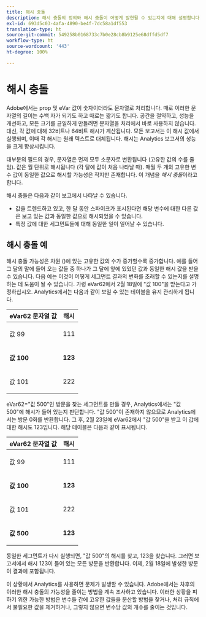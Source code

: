 ```yaml
---
title: 해시 충돌
description: 해시 충돌의 정의와 해시 충돌이 어떻게 발현될 수 있는지에 대해 설명합니다.
exl-id: 693d5c03-4afa-4890-be4f-7dc58a1df553
translation-type: ht
source-git-commit: 549258b0168733c7b0e28cb8b9125e68dffd5df7
workflow-type: ht
source-wordcount: '443'
ht-degree: 100%

---
```


# 해시 충돌

Adobe에서는 prop 및 eVar 값이 숫자이더라도 문자열로 처리합니다. 때로 이러한 문자열의 길이는 수백 자가 되기도 하고 때로는 짧기도 합니다. 공간을 절약하고, 성능을 개선하고, 모든 크기를 균일하게 만들려면 문자열을 처리에서 바로 사용하지 않습니다. 대신, 각 값에 대해 32비트나 64비트 해시가 계산됩니다. 모든 보고서는 이 해시 값에서 실행되며, 이때 각 해시는 원래 텍스트로 대체됩니다. 해시는 Analytics 보고서의 성능을 크게 향상시킵니다.

대부분의 필드의 경우, 문자열은 먼저 모두 소문자로 변환됩니다 (고유한 값의 수를 줄임). 값은 월 단위로 해시됩니다 (각 달에 값이 처음 나타날 때). 매월 두 개의 고유한 변수 값이 동일한 값으로 해시할 가능성은 작지만 존재합니다. 이 개념을 *해시 충돌*&#x200B;이라고 합니다.

해시 충돌은 다음과 같이 보고에서 나타날 수 있습니다. 

* 값을 트렌드하고 있고, 한 달 동안 스파이크가 표시된다면 해당 변수에 대한 다른 값은 보고 있는 값과 동일한 값으로 해시되었을 수 있습니다.
* 특정 값에 대한 세그먼트들에 대해 동일한 일이 일어날 수 있습니다.

## 해시 충돌 예 

해시 충돌 가능성은 차원 ()에 있는 고유한 값의 수가 증가할수록 증가합니다. 예를 들어 그 달의 말에 들어 오는 값들 중 하나가 그 달에 앞에 있었던 값과 동일한 해시 값을 받을 수 있습니다. 다음 예는 이것이 어떻게 세그먼트 결과의 변화를 초래할 수 있는지를 설명하는 데 도움이 될 수 있습니다. 가령 eVar62에서 2월 18일에 &quot;값 100&quot;을 받는다고 가정하십시오. Analytics에서는 다음과 같이 보일 수 있는 테이블을 유지 관리하게 됩니다.

<table id="table_6A49D1D5932E485DB2083154897E5074"> 
 <thead> 
  <tr> 
   <th colname="col1" class="entry"> eVar62 문자열 값 </th> 
   <th colname="col2" class="entry"> 해시 </th> 
  </tr> 
 </thead>
 <tbody> 
  <tr> 
   <td colname="col1"> <p> 값 99 </p> </td> 
   <td colname="col2"> <p> 111 </p> </td> 
  </tr> 
  <tr> 
   <td colname="col1"> <p> <b> 값 100</b> </p> </td> 
   <td colname="col2"> <p> <b> 123</b> </p> </td> 
  </tr> 
  <tr> 
   <td colname="col1"> <p> 값 101 </p> </td> 
   <td colname="col2"> <p> 222 </p> </td> 
  </tr> 
 </tbody> 
</table>

eVar62=&quot;값 500&quot;인 방문을 찾는 세그먼트를 만들 경우, Analytics에서는 &quot;값 500&quot;에 해시가 들어 있는지 판단합니다. &quot;값 500&quot;이 존재하지 않으므로 Analytics에서는 방문 0회를 반환합니다. 그 후, 2월 23일에 eVar62에서 &quot;값 500&quot;을 받고 이 값에 대한 해시도 123입니다. 해당 테이블은 다음과 같이 표시됩니다.

<table id="table_5FCF0BCDA5E740CCA266A822D9084C49"> 
 <thead> 
  <tr> 
   <th colname="col1" class="entry"> eVar62 문자열 값 </th> 
   <th colname="col2" class="entry"> 해시 </th> 
  </tr> 
 </thead>
 <tbody> 
  <tr> 
   <td colname="col1"> <p> 값 99 </p> </td> 
   <td colname="col2"> <p> 111 </p> </td> 
  </tr> 
  <tr> 
   <td colname="col1"> <p> <b> 값 100</b> </p> </td> 
   <td colname="col2"> <p> <b> 123</b> </p> </td> 
  </tr> 
  <tr> 
   <td colname="col1"> <p> 값 101 </p> </td> 
   <td colname="col2"> <p> 222 </p> </td> 
  </tr> 
  <tr> 
   <td colname="col1"> <p> <b> 값 500</b> </p> </td> 
   <td colname="col2"> <p> <b> 123</b> </p> </td> 
  </tr> 
 </tbody> 
</table>

동일한 세그먼트가 다시 실행되면, &quot;값 500&quot;의 해시를 찾고, 123을 찾습니다. 그러면 보고서에서 해시 123이 들어 있는 모든 방문을 반환합니다. 이제, 2월 18일에 발생한 방문이 결과에 포함됩니다.

이 상황에서 Analytics를 사용하면 문제가 발생할 수 있습니다. Adobe에서는 차후의 이러한 해시 충돌의 가능성을 줄이는 방법을 계속 조사하고 있습니다. 이러한 상황을 피하기 위한 가능한 방법은 변수들 간에 고유한 값들을 분산할 방법을 찾거나, 처리 규칙에서 불필요한 값을 제거하거나, 그렇지 않으면 변수당 값의 개수를 줄이는 것입니다.

